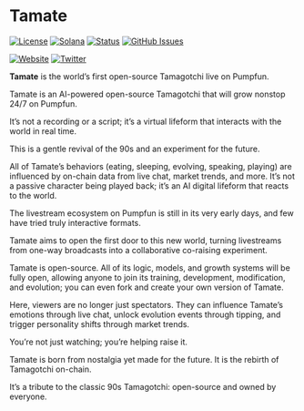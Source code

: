 # Tamate

[![License](https://img.shields.io/badge/License-MIT-blue.svg)](https://opensource.org/licenses/MIT)
[![Solana](https://img.shields.io/badge/Solana-Web3-green.svg)](https://solana.com/)
[![Status](https://img.shields.io/badge/Status-In%20Development-orange.svg)]()
[![GitHub Issues](https://img.shields.io/github/issues/yourusername/ontora-ai.svg)](https://github.com/yourusername/ontora-ai/issues)

[![Website](https://img.shields.io/badge/Website-Tamate-blue?logo=google-chrome)](https://tamatelive.fun/)
[![Twitter](https://img.shields.io/badge/Twitter-Tamate-blue?logo=twitter)](https://x.com/Tamatelive)

**Tamate**  is the world’s first open-source Tamagotchi live on Pumpfun.

Tamate is an AI-powered open-source Tamagotchi that will grow nonstop 24/7 on Pumpfun.

It’s not a recording or a script; it’s a virtual lifeform that interacts with the world in real time.

This is a gentle revival of the 90s and an experiment for the future.

All of Tamate’s behaviors (eating, sleeping, evolving, speaking, playing) are influenced by on-chain data from live chat, market trends, and more. It’s not a passive character being played back; it’s an AI digital lifeform that reacts to the world.

The livestream ecosystem on Pumpfun is still in its very early days, and few have tried truly interactive formats.

Tamate aims to open the first door to this new world, turning livestreams from one-way broadcasts into a collaborative co-raising experiment.

Tamate is open-source. All of its logic, models, and growth systems will be fully open, allowing anyone to join its training, development, modification, and evolution; you can even fork and create your own version of Tamate.

Here, viewers are no longer just spectators. They can influence Tamate’s emotions through live chat, unlock evolution events through tipping, and trigger personality shifts through market trends.

You’re not just watching; you’re helping raise it.

Tamate is born from nostalgia yet made for the future. It is the rebirth of Tamagotchi on-chain.

It’s a tribute to the classic 90s Tamagotchi: open-source and owned by everyone.

